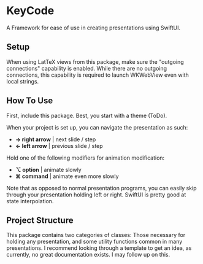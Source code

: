 # KeyCode

A Framework for ease of use in creating presentations using SwiftUI.

## Setup

When using LatTeX views from this package, make sure the "outgoing connections" capability is enabled. While there are no outgoing connections, this capability is required to launch WKWebView even with local strings.

## How To Use

First, include this package. Best, you start with a theme (ToDo).

When your project is set up, you can navigate the presentation as such:

* **→ right arrow** | next slide / step
* **← left arrow** | previous slide / step

Hold one of the following modifiers for animation modification:

* **⌥ option** | animate slowly
* **⌘ command** | animate even more slowly

Note that as opposed to normal presentation programs, you can easily skip through your presentation holding left or right. SwiftUI is pretty good at state interpolation.

## Project Structure

This package contains two categories of classes: Those necessary for holding any presentation, and some utility functions common in many presentations. I recommend looking through a template to get an idea, as currently, no great documentation exists. I may follow up on this.
